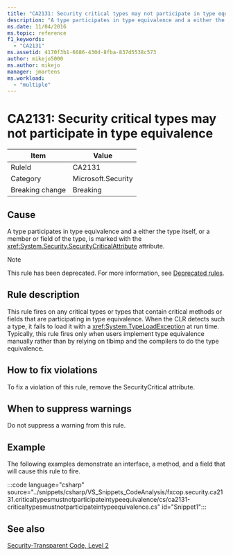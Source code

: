 ```yaml
---
title: "CA2131: Security critical types may not participate in type equivalence"
description: "A type participates in type equivalence and a either the type itself, or a member or field of the type, is marked with the SecurityCritical attribute."
ms.date: 11/04/2016
ms.topic: reference
f1_keywords:
  - "CA2131"
ms.assetid: 4170f3b1-6086-430d-8fba-837d5538c573
author: mikejo5000
ms.author: mikejo
manager: jmartens
ms.workload:
  - "multiple"
---
```

# CA2131: Security critical types may not participate in type equivalence

|Item|Value|
|-|-|
|RuleId|CA2131|
|Category|Microsoft.Security|
|Breaking change|Breaking|

## Cause
A type participates in type equivalence and a either the type itself, or a member or field of the type, is marked with the <xref:System.Security.SecurityCriticalAttribute> attribute.

> [!NOTE]
> This rule has been deprecated. For more information, see [Deprecated rules](fxcop-unported-deprecated-rules.md).

## Rule description
This rule fires on any critical types or types that contain critical methods or fields that are participating in type equivalence. When the CLR detects such a type, it fails to load it with a <xref:System.TypeLoadException> at run time. Typically, this rule fires only when users implement type equivalence manually rather than by relying on tlbimp and the compilers to do the type equivalence.

## How to fix violations
To fix a violation of this rule, remove the SecurityCritical attribute.

## When to suppress warnings
Do not suppress a warning from this rule.

## Example
The following examples demonstrate an interface, a method, and a field that will cause this rule to fire.

:::code language="csharp" source="../snippets/csharp/VS_Snippets_CodeAnalysis/fxcop.security.ca2131.criticaltypesmustnotparticipateintypeequivalence/cs/ca2131-criticaltypesmustnotparticipateintypeequivalence.cs" id="Snippet1":::

## See also
[Security-Transparent Code, Level 2](/dotnet/framework/misc/security-transparent-code-level-2)
